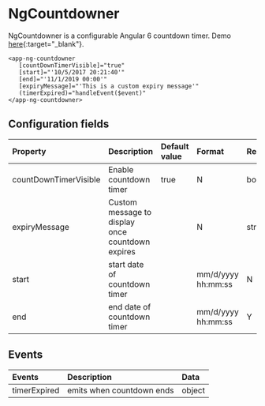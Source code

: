 # NgCountdowner

NgCountdowner is a configurable Angular 6 countdown timer. Demo [here](https://ng-countdowner.firebaseapp.com/){:target="_blank"}.



```
<app-ng-countdowner
   [countDownTimerVisible]="true"
   [start]="'10/5/2017 20:21:40'"
   [end]="'11/1/2019 00:00'"
   [expiryMessage]="'This is a custom expiry message'"
   (timerExpired)="handleEvent($event)"
</app-ng-countdowner>
```

## Configuration fields
| Property              | Description                                      | Default value | Format             | Required | Data type |
| :-------------------- | :----------------------------------------------- | :------------ | :----------------- | :------- | :-------- |
| countDownTimerVisible | Enable countdown timer                           | true          | N                  | boolean  |
| expiryMessage         | Custom message to display once countdown expires |               | N                  | string   |
| start                 | start date of countdown timer                    |               | mm/d/yyyy hh:mm:ss | N        | string    |
| end                   | end date of countdown timer                      |               | mm/d/yyyy hh:mm:ss | Y        | string    |

## Events
| Events       | Description               | Data   |
| :----------- | :------------------------ | :----- |
| timerExpired | emits when countdown ends | object |


